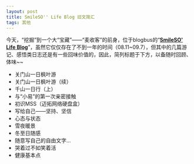 ```yaml
---
layout: post
title: SmileSO'' Life Blog 旧文简汇
tags: 其他
---
```


今天，“挖掘”到一个大“宝藏”——“麦收客”的前身，位于blogbus的“**[SmileSO' Life Blog](http://cpxxpc.blogbus.com/)**”，虽然它仅仅存在了不到一年的时间（08.11~09.7），但其中的几篇游记、感悟类日志还是有一些回味价值的，因此，简列标题于下方，以备随时回顾、体味~~

- 关门山一日枫叶游
- 关门山一日枫叶游（续）
- 千山一日行（上）
- 与“小易”的第一次亲密接触
- 初识MSS（迈拓网络硬盘盒）
- 写给自己——坚持、坚信
- 心态与状态
- 雪夜暖景
- 冬至日随感
- 随意写自己的自由文字...
- 哭着过不如笑着活
- 健康基本点